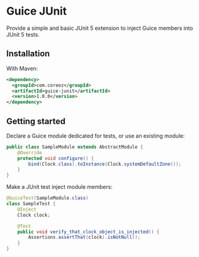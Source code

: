 Guice JUnit
==========
Provide a simple and basic JUnit 5 extension to inject Guice members into JUnit 5 tests.

Installation
------------
With Maven:
```xml
<dependency>
  <groupId>com.coreoz</groupId>
  <artifactId>guice-junit</artifactId>
  <version>1.0.0</version>
</dependency>
```

Getting started
---------------
Declare a Guice module dedicated for tests, or use an existing module:
```java
public class SampleModule extends AbstractModule {
    @Override
    protected void configure() {
        bind(Clock.class).toInstance(Clock.systemDefaultZone());
    }
}
```

Make a JUnit test inject module members:
```java
@GuiceTest(SampleModule.class)
class SampleTest {
    @Inject
    Clock clock;

    @Test
    public void verify_that_clock_object_is_injected() {
        Assertions.assertThat(clock).isNotNull();
    }
}
```
